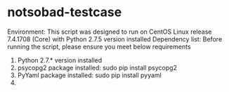 # notsobad-testcase

Environment: 
This script was designed to run on CentOS Linux release 7.4.1708 (Core) with Python 2.7.5 version installed
Dependency list:
Before running the script, please ensure you meet below requirements
1. Python 2.7.* version installed
2. psycopg2 package installed:
    sudo pip install psycopg2
3. PyYaml package installed:
    sudo pip install pyyaml
4. 

